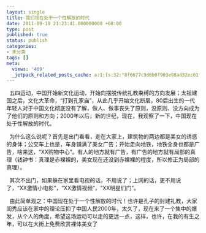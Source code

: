 ```yaml
---
layout: single
title: 我们现在处于一个性解放的时代
date: 2011-09-19 21:23:41.000000000 +08:00
type: post
published: true
status: publish
categories:
- 未分类
tags: []
meta:
  views: '469'
  _jetpack_related_posts_cache: a:1:{s:32:"8f6677c9d6b0f903e98ad32ec61f8deb";a:2:{s:7:"expires";i:1482616828;s:7:"payload";a:0:{}}}
---
```

<p>&#160; 五四运动，中国开始新文化运动，开始向摆脱传统礼教束缚的方向发展；太祖建国之后，文化大革命，“打到孔家庙”，从此几乎开始文化断层，80后出生的一代年轻人对于中国文化彻底没有了解，做人、做事丧失了原则，没原则、没方向成为了他们的原则和方向；2000年以后，新的世纪，现在，我观察了一下，中国现在处于性解放的时代。</p>
<p>&#160; 为什么这么说呢？首先是出门看看，走在大家上，建筑物的两边都是美女的诱惑的身体；公交车上也是，车身铺满了美女广告；开始走向地铁，地铁全身也都是广告，啥来这，“XX购物中心”。有人的地方就有广告，有广告的地方就有局部的真理（钱钟书：真理是赤裸裸的，美女现在还没到赤裸裸的程度，所以修正为局部的真理）。</p>
<p>&#160; 其次不出门，如果躲在家里看电视的话，不用说了；上网的话，更不用说了，“XX激情小电影”，“XX激情视频”，“XX明星们门”。 </p>
<p>&#160; 由此简单观之：中国现在处于一个性解放的时代！也许是孔子的封建礼教，大家闺秀应该在家中的理论压抑了中国人民2000年，太久了，现在来了一个集中的爆发，从个人的角度，希望这场运动可以走的更远一点，这样，也许，在我的有生之年，可以在大街上免费欣赏裸体美女了</p>
